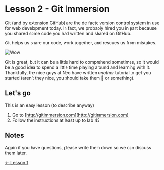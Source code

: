 # Lesson 2 - Git Immersion

Git (and by extension GitHub) are the de facto version control system in use for web development today. In fact, we probably hired you in part because you shared some code you had written and shared on GitHub.

Git helps us share our code, work together, and rescues us from mistakes.

![Wow](http://www.reactiongifs.com/wp-content/uploads/2013/08/when-your-favorite-tv-show-comes-back-from-a-break.gif)


Git is great, but it can be a little hard to comprehend sometimes, so it would be a good idea to spend a little time playing around and learning with it. Thankfully, the nice guys at Neo have written _another_ tutorial to get you started (aren't they nice, you should take them :cake: or something).

## Let's go

This is an easy lesson (to describe anyway)

1. Go to [http://gitimmersion.com](http://gitimmersion.com)
2. Follow the instructions at least up to lab 45

## Notes

Again if you have questions, please write them down so we can discuss them later.


[← Lesson 1](1-Ruby-Koans.md)

